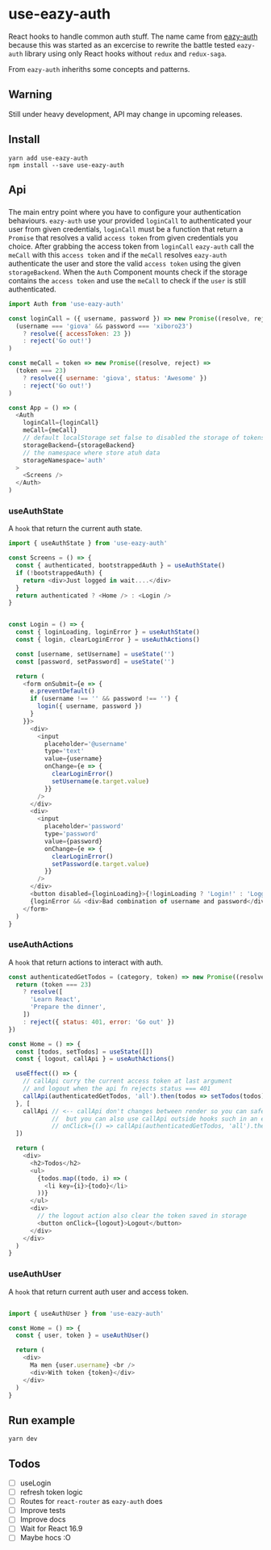 # use-eazy-auth

React hooks to handle common auth stuff.
The name came from [eazy-auth](https://github.com/inmagik/eazy-auth) because this was started as an excercise to rewrite the battle tested `eazy-auth` library using only React hooks without `redux` and `redux-saga`.

From `eazy-auth` inheriths some concepts and patterns.

## Warning
Still under heavy development, API may change in upcoming releases.

## Install
```
yarn add use-eazy-auth
npm install --save use-eazy-auth
```

## Api

### <Auth />

The main entry point where you have to configure your authentication behaviours.
`eazy-auth` use your provided `loginCall` to authenticated your user from
given credentials, `loginCall` must be a function that return a `Promise` that resolves
a valid `access token` from given credentials you choice.
After grabbing      the access token from `loginCall` `eazy-auth` call the `meCall` with this
`access token` and if the `meCall` resolves `eazy-auth` authenticate the user and store
the valid `access token` using the given `storageBackend`.
When the `Auth` Component mounts check if the storage contains the `access token` and
use the `meCall` to check if the `user` is still authenticated.


```js
import Auth from 'use-eazy-auth'

const loginCall = ({ username, password }) => new Promise((resolve, reject) =>
  (username === 'giova' && password === 'xiboro23')
    ? resolve({ accessToken: 23 })
    : reject('Go out!')
)

const meCall = token => new Promise((resolve, reject) =>
  (token === 23)
    ? resolve({ username: 'giova', status: 'Awesome' })
    : reject('Go out!')
)

const App = () => (
  <Auth
    loginCall={loginCall}
    meCall={meCall}
    // default localStorage set false to disabled the storage of tokens
    storageBackend={storageBackend}
    // the namespace where store atuh data
    storageNamespace='auth'
  >
    <Screens />
  </Auth>
)

```

### useAuthState

A `hook` that return the current auth state.

```js
import { useAuthState } from 'use-eazy-auth'

const Screens = () => {
  const { authenticated, bootstrappedAuth } = useAuthState()
  if (!bootstrappedAuth) {
    return <div>Just logged in wait....</div>
  }
  return authenticated ? <Home /> : <Login />
}


const Login = () => {
  const { loginLoading, loginError } = useAuthState()
  const { login, clearLoginError } = useAuthActions()

  const [username, setUsername] = useState('')
  const [password, setPassword] = useState('')

  return (
    <form onSubmit={e => {
      e.preventDefault()
      if (username !== '' && password !== '') {
        login({ username, password })
      }
    }}>
      <div>
        <input
          placeholder='@username'
          type='text'
          value={username}
          onChange={e => {
            clearLoginError()
            setUsername(e.target.value)
          }}
        />
      </div>
      <div>
        <input
          placeholder='password'
          type='password'
          value={password}
          onChange={e => {
            clearLoginError()
            setPassword(e.target.value)
          }}
        />
      </div>
      <button disabled={loginLoading}>{!loginLoading ? 'Login!' : 'Logged in...'}</button>
      {loginError && <div>Bad combination of username and password</div>}
    </form>
  )
}
```

### useAuthActions

A `hook` that return actions to interact with auth.

```js
const authenticatedGetTodos = (category, token) => new Promise((resolve, reject) => {
  return (token === 23)
    ? resolve([
      'Learn React',
      'Prepare the dinner',
    ])
    : reject({ status: 401, error: 'Go out' })
})

const Home = () => {
  const [todos, setTodos] = useState([])
  const { logout, callApi } = useAuthActions()

  useEffect(() => {
    // callApi curry the current access token at last argument
    // and logout when the api fn rejects status === 401
    callApi(authenticatedGetTodos, 'all').then(todos => setTodos(todos))
  }, [
    callApi // <-- callApi don't changes between render so you can safely put it as deps of useEffect
            //  but you can also use callApi outside hooks such in an event handler:
            // onClick={() => callApi(authenticatedGetTodos, 'all').then(todos => setTodos(todos))}
  ])

  return (
    <div>
      <h2>Todos</h2>
      <ul>
        {todos.map((todo, i) => (
          <li key={i}>{todo}</li>
        ))}
      </ul>
      <div>
        // the logout action also clear the token saved in storage
        <button onClick={logout}>Logout</button>
      </div>
    </div>
  )
}
```

### useAuthUser

A `hook` that return current auth user and access token.

```js

import { useAuthUser } from 'use-eazy-auth'

const Home = () => {
  const { user, token } = useAuthUser()

  return (
    <div>
      Ma men {user.username} <br />
      <div>With token {token}</div>
    </div>
  )
}

```

## Run example
```
yarn dev
```


## Todos

- [ ] useLogin
- [ ] refresh token logic
- [ ] Routes for `react-router` as `eazy-auth` does
- [ ] Improve tests
- [ ] Improve docs
- [ ] Wait for React 16.9
- [ ] Maybe hocs :O
